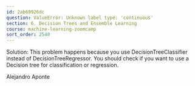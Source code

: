 ```yaml
---
id: 2ab69926dc
question: ValueError: Unknown label type: 'continuous'
section: 6. Decision Trees and Ensemble Learning
course: machine-learning-zoomcamp
sort_order: 2540
---
```


Solution: This problem happens because you use DecisionTreeClassifier instead of DecisionTreeRegressor. You should check if you want to use a Decision tree for classification or regression.

Alejandro Aponte

